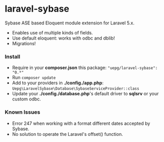 # laravel-sybase
Sybase ASE based Eloquent module extension for Laravel 5.x.
- Enables use of multiple kinds of fields.
- Use default eloquent: works with odbc and dblib!
- Migrations!

### Install
- Require in your **composer.json** this package: ``"uepg/laravel-sybase": "0.*"``
- Run ``composer update``
- Add to your providers in **./config./app.php**: ``Uepg\LaravelSybase\Database\SybaseServiceProvider::class``
- Update your **./config./database.php**'s default driver to **sqlsrv** or your custom odbc.

### Known Issues
- Error 247 when working with a format different dates accepted by Sybase.
- No solution to operate the Laravel's offset() function.